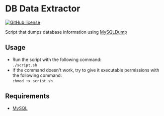 # DB Data Extractor

[![GitHub license](https://img.shields.io/github/license/Naereen/StrapDown.js.svg)](https://github.com/GabrielCrackPro/db-data-extractor/master/LICENSE)

Script that dumps database information using [MySQLDump](https://dev.mysql.com/doc/refman/8.0/en/mysqldump.html)

## Usage

- Run the script with the following command: <br>
  <code>./script.sh</code> <br>
- If the command doesn't work, try to give it executable permissions with the following command: <br>
  <code>chmod +x script.sh</code>

## Requirements

- <a href="https://dev.mysql.com/downloads" target="_blank">MySQL</a>
